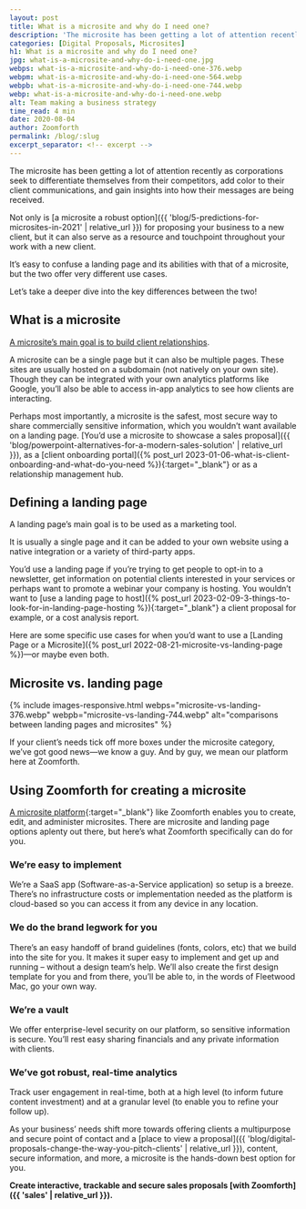 ```yaml
---
layout: post
title: What is a microsite and why do I need one?
description: 'The microsite has been getting a lot of attention recently as corporations seek to differentiate themselves from their competitors.'
categories: [Digital Proposals, Microsites]
h1: What is a microsite and why do I need one?
jpg: what-is-a-microsite-and-why-do-i-need-one.jpg
webps: what-is-a-microsite-and-why-do-i-need-one-376.webp
webpm: what-is-a-microsite-and-why-do-i-need-one-564.webp
webpb: what-is-a-microsite-and-why-do-i-need-one-744.webp
webp: what-is-a-microsite-and-why-do-i-need-one.webp
alt: Team making a business strategy
time_read: 4 min
date: 2020-08-04
author: Zoomforth
permalink: /blog/:slug
excerpt_separator: <!-- excerpt -->
---
```

The microsite has been getting a lot of attention recently as corporations seek to differentiate themselves from their competitors, add color to their client communications, and gain insights into how their messages are being received.
<!-- excerpt -->

Not only is [a microsite a robust option]({{ 'blog/5-predictions-for-microsites-in-2021' | relative_url }}) for proposing your business to a new client, but it can also serve as a resource and touchpoint throughout your work with a new client.

It’s easy to confuse a landing page and its abilities with that of a microsite, but the two offer very different use cases.

Let’s take a deeper dive into the key differences between the two!

## What is a microsite

[A microsite’s main goal is to build client relationships]({{'blog/why-use-microsite-5-common-use-cases'|relative_url}}).

A microsite can be a single page but it can also be multiple pages. These sites are usually hosted on a subdomain (not natively on your own site).  Though they can be integrated with your own analytics platforms like Google, you’ll also be able to access in-app analytics to see how clients are interacting.

Perhaps most importantly, a microsite is the safest, most secure way to share commercially sensitive information, which you wouldn’t want available on a landing page. [You’d use a microsite to showcase a sales proposal]({{ 'blog/powerpoint-alternatives-for-a-modern-sales-solution' | relative_url }}), as a [client onboarding portal]({% post_url 2023-01-06-what-is-client-onboarding-and-what-do-you-need %}){:target="_blank"} or as a relationship management hub.

## Defining a landing page

A landing page’s main goal is to be used as a marketing tool.

It is usually a single page and it can be added to your own website using a native integration or a variety of third-party apps.

You’d use a landing page if you’re trying to get people to opt-in to a newsletter, get information on potential clients interested in your services or perhaps want to promote a webinar your company is hosting. You wouldn’t want to [use a landing page to host]({% post_url 2023-02-09-3-things-to-look-for-in-landing-page-hosting %}){:target="_blank"} a client proposal for example, or a cost analysis report.

Here are some specific use cases for when you’d want to use a [Landing Page or a Microsite]({% post_url 2022-08-21-microsite-vs-landing-page %})—or maybe even both.

## Microsite vs. landing page

{% include images-responsive.html webps="microsite-vs-landing-376.webp" webpb="microsite-vs-landing-744.webp" alt="comparisons between landing pages and microsites" %}

If your client’s needs tick off more boxes under the microsite category, we’ve got good news—we know a guy. And by guy, we mean our platform here at Zoomforth.

## Using Zoomforth for creating a microsite

[A microsite platform]({{'blog/what-is-a-microsite-how-to-create-one'|relative_url}}){:target="_blank"} like Zoomforth enables you to create, edit, and administer microsites. There are microsite and landing page options aplenty out there, but here’s what Zoomforth specifically can do for you.

### We’re easy to implement

We’re a SaaS app (Software-as-a-Service application) so setup is a breeze. There’s no infrastructure costs or implementation needed as the platform is cloud-based so you can access it from any device in any location.

### We do the brand legwork for you

There’s an easy handoff of brand guidelines (fonts, colors, etc) that we build into the site for you. It makes it super easy to implement and get up and running – without a design team’s help. We’ll also create the first design template for you and from there, you’ll be able to, in the words of Fleetwood Mac, go your own way.

### We’re a vault

We offer enterprise-level security on our platform, so sensitive information is secure. You’ll rest easy sharing financials and any private information with clients.

### We’ve got robust, real-time analytics

Track user engagement in real-time, both at a high level (to inform future content investment) and at a granular level (to enable you to refine your follow up).

As your business’ needs shift more towards offering clients a multipurpose and secure point of contact and a [place to view a proposal]({{ 'blog/digital-proposals-change-the-way-you-pitch-clients' | relative_url }}), content, secure information, and more, a microsite is the hands-down best option for you.

**Create interactive, trackable and secure sales proposals [with Zoomforth]({{ 'sales' | relative_url }}).**
